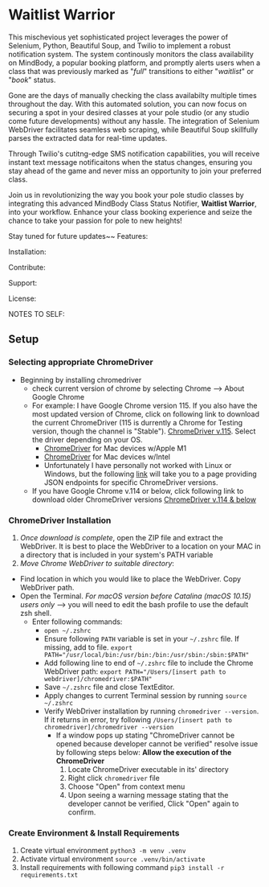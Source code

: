 # Waitlist Warrior

This mischevious yet sophisticated project leverages the power of Selenium, Python, Beautiful Soup, and Twilio to implement a robust notification system. The system continously monitors the class availability on MindBody, a popular booking platform, and promptly alerts users when a class that was previously marked as "_full_" transitions to either "_waitlist_" or "_book_" status.

Gone are the days of manually checking the class availabilty multiple times throughout the day. With this automated solution, you can now focus on securing a spot in your desired classes at your pole studio (or any studio come future developments) without any hassle. The integration of Selenium WebDriver facilitates seamless web scraping, while Beautiful Soup skillfully parses the extracted data for real-time updates.

Through Twilio's cutitng-edge SMS notification capabilities, you will receive instant text message notificaitons when the status changes, ensuring you stay ahead of the game and never miss an opportunity to join your preferred class.

Join us in revolutionizing the way you book your pole studio classes by integrating this advanced MindBody Class Status Notifier, **Waitlist Warrior**, into your workflow. Enhance your class booking experience and seize the chance to take your passion for pole to new heights!

Stay tuned for future updates~~
Features:

Installation:

Contribute:

Support:

License:

NOTES TO SELF:

## Setup

### Selecting appropriate ChromeDriver

- Beginning by installing chromedriver
  - check current version of chrome by selecting Chrome --> About Google Chrome
  - For example: I have Google Chrome version 115. If you also have the most updated version of Chrome, click on following link to download the current ChromeDriver (115 is durrently a Chrome for Testing version, though the channel is "Stable"). [ChromeDriver v.115](https://googlechromelabs.github.io/chrome-for-testing/#stable). Select the driver depending on your OS.
    - [ChromeDriver](https://edgedl.me.gvt1.com/edgedl/chrome/chrome-for-testing/115.0.5790.102/mac-arm64/chrome-mac-arm64.zip) for Mac devices w/Apple M1
    - [ChromeDriver](https://edgedl.me.gvt1.com/edgedl/chrome/chrome-for-testing/115.0.5790.102/mac-x64/chrome-mac-x64.zip) for Mac devices w/Intel
    - Unfortunately I have personally not worked with Linux or Windows, but the following [link](https://googlechromelabs.github.io/chrome-for-testing/#stable) will take you to a page providing JSON endpoints for specific ChromeDriver versions.
  - If you have Google Chrome v.114 or below, click following link to download older ChromeDriver versions [ChromeDriver v.114 & below](https://googlechromelabs.github.io/chrome-for-testing/#stable)

### ChromeDriver Installation

1. _Once download is complete_, open the ZIP file and extract the WebDriver. It is best to place the WebDriver to a location on your MAC in a directory that is included in your system's PATH variable
2. _Move Chrome WebDriver to suitable directory_:

- Find location in which you would like to place the WebDriver. Copy WebDriver path.
- Open the Terminal. _For macOS version before Catalina (macOS 10.15) users only_ --> you will need to edit the bash profile to use the default zsh shell.
  - Enter following commands:
    - `open ~/.zshrc`
    - Ensure following `PATH` variable is set in your `~/.zshrc` file. If missing, add to file. `export PATH="/usr/local/bin:/usr/bin:/bin:/usr/sbin:/sbin:$PATH"`
    - Add following line to end of `~/.zshrc` file to include the Chrome WebDriver path:
      `export PATH="/Users/[insert path to webdriver]/chromedriver:$PATH"`
    - Save `~/.zshrc` file and close TextEditor.
    - Apply changes to current Terminal session by running `source ~/.zshrc`
    - Verify WebDriver installation by running `chromedriver --version`. If it returns in error, try following `/Users/[insert path to chromedriver]/chromedriver --version`
      - If a window pops up stating "ChromeDriver cannot be opened because developer cannot be verified" resolve issue by following steps below:
        **Allow the execution of the ChromeDriver**
        1. Locate ChromeDriver executable in its' directory
        2. Right click `chromedriver` file
        3. Choose "Open" from context menu
        4. Upon seeing a warning message stating that the developer cannot be verified, Click "Open" again to confirm.

### Create Environment & Install Requirements

1. Create virtual environment `python3 -m venv .venv`
2. Activate virtual environment `source .venv/bin/activate`
3. Install requirements with following command `pip3 install -r requirements.txt`
